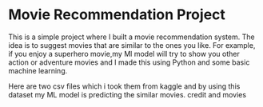 ﻿# Movie Recommendation Project
This is a simple project where I built a movie recommendation system. The idea is to suggest movies that are similar to the ones you like. For example, if you enjoy a superhero movie,my Ml model will try to show you other action or adventure movies and I made this using Python and some basic machine learning.

Here are two csv files which i took them from kaggle and by using this dataset my ML model is predicting the similar movies.
credit and movies



